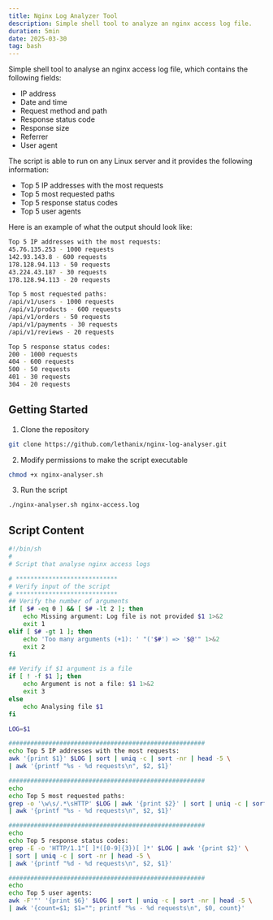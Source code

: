 ```yaml
---
title: Nginx Log Analyzer Tool
description: Simple shell tool to analyze an nginx access log file.
duration: 5min
date: 2025-03-30
tag: bash
---
```


Simple shell tool to analyse an nginx access log file, which contains the following fields:

- IP address
- Date and time
- Request method and path
- Response status code
- Response size
- Referrer
- User agent

The script is able to run on any Linux server and it provides the following information:

- Top 5 IP addresses with the most requests
- Top 5 most requested paths
- Top 5 response status codes
- Top 5 user agents

Here is an example of what the output should look like:

```bash
Top 5 IP addresses with the most requests:
45.76.135.253 - 1000 requests
142.93.143.8 - 600 requests
178.128.94.113 - 50 requests
43.224.43.187 - 30 requests
178.128.94.113 - 20 requests

Top 5 most requested paths:
/api/v1/users - 1000 requests
/api/v1/products - 600 requests
/api/v1/orders - 50 requests
/api/v1/payments - 30 requests
/api/v1/reviews - 20 requests

Top 5 response status codes:
200 - 1000 requests
404 - 600 requests
500 - 50 requests
401 - 30 requests
304 - 20 requests
```

## Getting Started

1. Clone the repository
```bash
git clone https://github.com/lethanix/nginx-log-analyser.git
```

2. Modify permissions to make the script executable
```bash
chmod +x nginx-analyser.sh
```

3. Run the script
```bash
./nginx-analyser.sh nginx-access.log
```

## Script Content

```bash
#!/bin/sh
#
# Script that analyse nginx access logs

# ****************************
# Verify input of the script
# ****************************
## Verify the number of arguments
if [ $# -eq 0 ] && [ $# -lt 2 ]; then
    echo Missing argument: Log file is not provided $1 1>&2
    exit 1
elif [ $# -gt 1 ]; then
    echo 'Too many arguments (+1): ' "('$#') => '$@'" 1>&2
    exit 2
fi

## Verify if $1 argument is a file
if [ ! -f $1 ]; then
    echo Argument is not a file: $1 1>&2
    exit 3
else
    echo Analysing file $1
fi

LOG=$1

######################################################
echo Top 5 IP addresses with the most requests:
awk '{print $1}' $LOG | sort | uniq -c | sort -nr | head -5 \
| awk '{printf "%s - %d requests\n", $2, $1}'

######################################################
echo
echo Top 5 most requested paths:
grep -o '\w\s/.*\sHTTP' $LOG | awk '{print $2}' | sort | uniq -c | sort -nr | head -5 \
| awk '{printf "%s - %d requests\n", $2, $1}'

######################################################
echo
echo Top 5 response status codes:
grep -E -o 'HTTP/1.1"[ ]*([0-9]{3})[ ]*' $LOG | awk '{print $2}' \
| sort | uniq -c | sort -nr | head -5 \
| awk '{printf "%d - %d requests\n", $2, $1}'

######################################################
echo
echo Top 5 user agents:
awk -F'"' '{print $6}' $LOG | sort | uniq -c | sort -nr | head -5 \
| awk '{count=$1; $1=""; printf "%s - %d requests\n", $0, count}'

```
